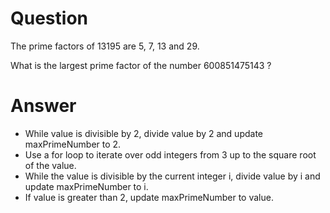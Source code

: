 # Question

The prime factors of 13195 are 5, 7, 13 and 29.

What is the largest prime factor of the number 600851475143 ?

# Answer

- While value is divisible by 2, divide value by 2 and update maxPrimeNumber to 2.
- Use a for loop to iterate over odd integers from 3 up to the square root of the value.
- While the value is divisible by the current integer i, divide value by i and update maxPrimeNumber to i.
- If value is greater than 2, update maxPrimeNumber to value.